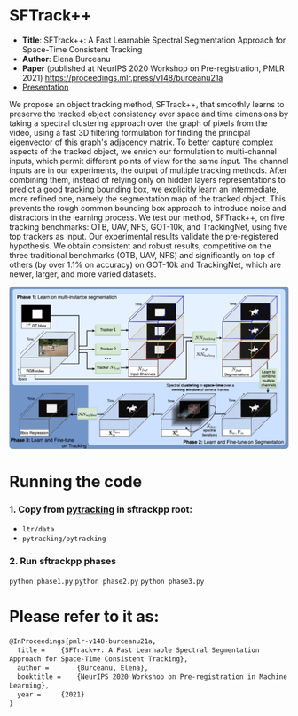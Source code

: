 # SFTrack++

* **Title**: SFTrack++: A Fast Learnable Spectral Segmentation Approach for Space-Time Consistent Tracking
* **Author**: Elena Burceanu
* **Paper** (published at NeurIPS 2020 Workshop on Pre-registration, PMLR 2021) https://proceedings.mlr.press/v148/burceanu21a
* [Presentation](resources/sftrack++.pdf)

We propose an object tracking method, SFTrack++, that smoothly learns to preserve the tracked object consistency over space and time dimensions by taking a spectral clustering approach over the graph of pixels from the video, using a fast 3D filtering formulation for finding the principal eigenvector of this graph's adjacency matrix. To better capture complex aspects of the tracked object, we enrich our formulation to multi-channel inputs, which permit different points of view for the same input. The channel inputs are in our experiments, the output of multiple tracking methods. After combining them, instead of relying only on hidden layers representations to predict a good tracking bounding box, we explicitly learn an intermediate, more refined one, namely the segmentation map of the tracked object. This prevents the rough common bounding box approach to introduce noise and distractors in the learning process. We test our method, SFTrack++, on five tracking benchmarks: OTB, UAV, NFS, GOT-10k, and TrackingNet, using five top trackers as input. Our experimental results validate the pre-registered hypothesis. We obtain consistent and robust results, competitive on the three traditional benchmarks (OTB, UAV, NFS) and significantly on top of others (by over $1.1\%$ on accuracy) on GOT-10k and TrackingNet, which are newer, larger, and more varied datasets.

<p float="left">
  <img src="resources/sftrack++.png" width="540" />
</p>


# Running the code
### 1. Copy from [pytracking](https://github.com/visionml/pytracking) in sftrackpp root:
* `ltr/data`
* `pytracking/pytracking`

### 2. Run sftrackpp phases
`python phase1.py`
`python phase2.py`
`python phase3.py`

# Please refer to it as:
```
@InProceedings{pmlr-v148-burceanu21a,
  title = 	 {SFTrack++: A Fast Learnable Spectral Segmentation Approach for Space-Time Consistent Tracking},
  author =       {Burceanu, Elena},
  booktitle = 	 {NeurIPS 2020 Workshop on Pre-registration in Machine Learning},
  year = 	 {2021}
}
```
